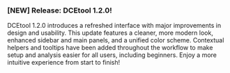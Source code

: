 ### [NEW] Release: DCEtool 1.2.0!
DCEtool 1.2.0 introduces a refreshed interface with major improvements in design and usability. This update features a cleaner, more modern look, enhanced sidebar and main panels, and a unified color scheme. Contextual helpers and tooltips have been added throughout the workflow to make setup and analysis easier for all users, including beginners. Enjoy a more intuitive experience from start to finish!



